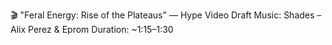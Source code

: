 🎬 "Feral Energy: Rise of the Plateaus" — Hype Video Draft
Music: Shades – Alix Perez & Eprom
Duration: ~1:15–1:30
